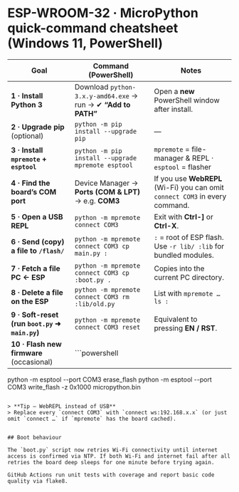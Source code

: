 # ESP-WROOM-32 · MicroPython quick-command cheatsheet (Windows 11, PowerShell)

| Goal | Command (PowerShell) | Notes |
|------|----------------------|-------|
| **1 · Install Python 3** | Download `python-3.x.y-amd64.exe` → run → ✔ **“Add to PATH”** | Open a **new** PowerShell window after install. |
| **2 · Upgrade pip** (optional) | `python -m pip install --upgrade pip` | — |
| **3 · Install `mpremote` + `esptool`** | `python -m pip install --upgrade mpremote esptool` | `mpremote` = file-manager & REPL · `esptool` = flasher |
| **4 · Find the board’s COM port** | Device Manager → **Ports (COM & LPT)** → e.g. **COM3** | If you use **WebREPL** (Wi-Fi) you can omit `connect COM3` in every command. |
| **5 · Open a USB REPL** | `python -m mpremote connect COM3` | Exit with **Ctrl-\]** or **Ctrl-X**. |
| **6 · Send (copy) a file to `/flash/`** | `python -m mpremote connect COM3 cp main.py :` | `:` = root of ESP flash. Use `-r lib/ :lib` for bundled modules. |
| **7 · Fetch a file PC ← ESP** | `python -m mpremote connect COM3 cp :boot.py .` | Copies into the current PC directory. |
| **8 · Delete a file on the ESP** | `python -m mpremote connect COM3 rm :lib/old.py` | List with `mpremote … ls :` |
| **9 · Soft-reset (run `boot.py` ➜ `main.py`)** | `python -m mpremote connect COM3 reset` | Equivalent to pressing **EN / RST**. |
| **10 · Flash new firmware** (occasional) | ```powershell
python -m esptool --port COM3 erase_flash
python -m esptool --port COM3 write_flash -z 0x1000 micropython.bin
``` | Run only when you want to update MicroPython. |

> **Tip – WebREPL instead of USB**  
> Replace every `connect COM3` with `connect ws:192.168.x.x` (or just omit `connect …` if `mpremote` has the board cached).


## Boot behaviour

The `boot.py` script now retries Wi-Fi connectivity until internet access is confirmed via NTP. If both Wi-Fi and internet fail after all retries the board deep sleeps for one minute before trying again.

GitHub Actions run unit tests with coverage and report basic code quality via flake8.
